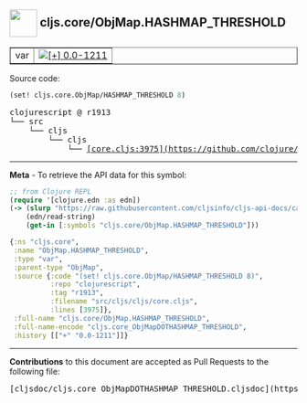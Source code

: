 ## <img width="48px" valign="middle" src="http://i.imgur.com/Hi20huC.png"> cljs.core/ObjMap.HASHMAP_THRESHOLD

 <table border="1">
<tr>

<td>var</td>
<td><a href="https://github.com/cljsinfo/cljs-api-docs/tree/0.0-1211"><img valign="middle" alt="[+] 0.0-1211" src="https://img.shields.io/badge/+-0.0--1211-lightgrey.svg"></a> </td>
</tr>
</table>






Source code:

```clj
(set! cljs.core.ObjMap/HASHMAP_THRESHOLD 8)
```

 <pre>
clojurescript @ r1913
└── src
    └── cljs
        └── cljs
            └── <ins>[core.cljs:3975](https://github.com/clojure/clojurescript/blob/r1913/src/cljs/cljs/core.cljs#L3975)</ins>
</pre>


---

__Meta__ - To retrieve the API data for this symbol:

```clj
;; from Clojure REPL
(require '[clojure.edn :as edn])
(-> (slurp "https://raw.githubusercontent.com/cljsinfo/cljs-api-docs/catalog/cljs-api.edn")
    (edn/read-string)
    (get-in [:symbols "cljs.core/ObjMap.HASHMAP_THRESHOLD"]))
```

```clj
{:ns "cljs.core",
 :name "ObjMap.HASHMAP_THRESHOLD",
 :type "var",
 :parent-type "ObjMap",
 :source {:code "(set! cljs.core.ObjMap/HASHMAP_THRESHOLD 8)",
          :repo "clojurescript",
          :tag "r1913",
          :filename "src/cljs/cljs/core.cljs",
          :lines [3975]},
 :full-name "cljs.core/ObjMap.HASHMAP_THRESHOLD",
 :full-name-encode "cljs.core_ObjMapDOTHASHMAP_THRESHOLD",
 :history [["+" "0.0-1211"]]}

```

---

__Contributions__ to this document are accepted as Pull Requests to the following file:

 <pre>
[cljsdoc/cljs.core_ObjMapDOTHASHMAP_THRESHOLD.cljsdoc](https://github.com/cljsinfo/cljs-api-docs/blob/master/cljsdoc/cljs.core_ObjMapDOTHASHMAP_THRESHOLD.cljsdoc)
</pre>

